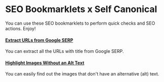 # SEO Bookmarklets x Self Canonical

You can use these SEO bookmarklets to perform quick checks and SEO actions. Enjoy!

#### [Extract URLs from Google SERP](https://github.com/selfcanonical/seo-bookmarklets/blob/main/google-serp-urls.js)
You can extract all the URLs with title from Google SERP.
#### [Highlight Images Without an Alt Text](https://github.com/selfcanonical/seo-bookmarklets/blob/main/images-without-alt-text.js)
You can easily find out the images that don't have an alternative (alt) text.
